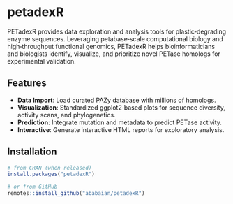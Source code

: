 # petadexR

PETadexR provides data exploration and analysis tools for plastic‑degrading enzyme sequences.
Leveraging petabase‑scale computational biology and high‑throughput functional genomics,
PETadexR helps bioinformaticians and biologists identify, visualize, and prioritize novel
PETase homologs for experimental validation.

## Features

- **Data Import**: Load curated PAZy database with millions of homologs.
- **Visualization**: Standardized ggplot2‑based plots for sequence diversity, activity scans, and
  phylogenetics.
- **Prediction**: Integrate mutation and metadata to predict PETase activity.
- **Interactive**: Generate interactive HTML reports for exploratory analysis.

## Installation

```r
# from CRAN (when released)
install.packages("petadexR")

# or from GitHub
remotes::install_github("ababaian/petadexR")
